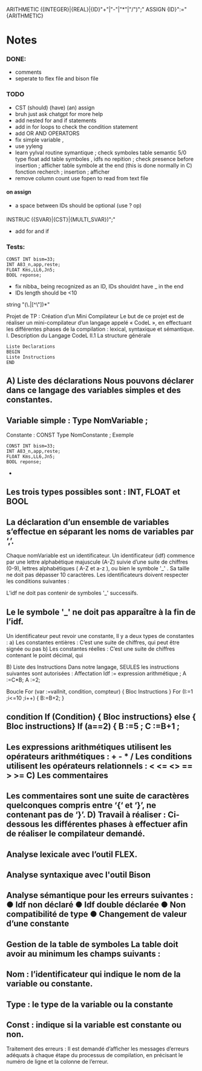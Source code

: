 
ARITHMETIC  ({INTEGER}|{REAL}|{ID}"+"|"-"|"*"|"/")";"
ASSIGN      {ID}":="{ARITHMETIC}

# Notes
### DONE:
- comments
- seperate to flex file and bison file
### TODO
- CST (should) (have) (an) assign
- bruh just ask chatgpt for more help
- add nested for and if statements
- add in for loops to check the condition statement
- add OR AND OPERATORS
- fix simple variable ,
- use yyleng
- learn yylval
routine symantique ; check symboles table
semantic 5/0 type float 
add table symboles , idfs no repition ; check presence before insertion ; afficher table symbole at the end (this is done normally in C)
fonction recherch ; insertion ; afficher
- remove column count
use fopen to read from text file

#### on assign
- a space between IDs should be optional (use ? op)

####
INSTRUC     ({SVAR}|{CST}|{MULTI_SVAR})";"
- add for and if 

### Tests:
```
CONST INT bism=33;
INT A83_n,app,reste;
FLOAT Kms,LL6,Jn5;
BOOL reponse;
```

- fix nibba_ being recognized as an ID, IDs shouldnt have _ in the end
- IDs length should be <10


string            \"(\\.|[^\\"])*\"



Projet de TP : Création d’un Mini Compilateur
Le but de ce projet est de réaliser un mini-compilateur d’un langage appelé « CodeL », en effectuant
les différentes phases de la compilation : lexical, syntaxique et sémantique.
I.
Description du Langage CodeL
II.1 La structure générale
```
Liste Declarations
BEGIN
Liste Instructions
END
```
A) Liste des déclarations
Nous pouvons déclarer dans ce langage des variables simples et des constantes.
-
Variable simple : Type NomVariable ;
-
Constante : CONST Type NomConstante ;
Exemple
```
CONST INT bism=33;
INT A83_n,app,reste;
FLOAT Kms,LL6,Jn5;
BOOL reponse;
```
-
Les trois types possibles sont : INT, FLOAT et BOOL
-
La déclaration d’un ensemble de variables s’effectue en séparant les noms de variables par
‘,’.
-
Chaque nomVariable est un identificateur. Un identificateur (idf) commence par une lettre
alphabétique majuscule (A-Z) suivie d’une suite de chiffres (0-9), lettres alphabétiques (
A-Z et a-z ), ou bien le symbole '_' . Sa taille ne doit pas dépasser 10 caractères.
Les identificateurs doivent respecter les conditions suivantes :
>
L’idf ne doit pas contenir de symboles '_' successifs.
>
Le le symbole '_' ne doit pas apparaître à la fin de l’idf.
-
Un identificateur peut revoir une constante, Il y a deux types de constantes :
a) Les constantes entières : C’est une suite de chiffres, qui peut être signée ou pas
b) Les constantes réelles : C’est une suite de chiffres contenant le point décimal, qui






B) Liste des Instructions
Dans notre langage, SEULES les instructions suivantes sont autorisées :
Affectation
Idf := expression arithmétique ;
A :=C*B;
A :=2;

Boucle
For (var :=valInit, condition, compteur)
{
Bloc Instructions
}
For (I:=1 ;i<=10 ;i++)
{
B:=B+2;
}

condition
If (Condition) { Bloc instructions}
else { Bloc instructions}
If (a==2) {
B :=5 ;
C :=B+1 ;
-
Les expressions arithmétiques utilisent les opérateurs arithmétiques : + - * /
Les conditions utilisent les opérateurs relationnels : < <= <> == > >=
C) Les commentaires
-
Les commentaires sont une suite de caractères quelconques compris entre ‘{‘ et ‘}’, ne
contenant pas de ‘}’.
D) Travail à réaliser :
Ci-dessous les différentes phases à effectuer afin de réaliser le compilateur demandé.
-
Analyse lexicale avec l’outil FLEX.
-
Analyse syntaxique avec l'outil Bison
-
Analyse sémantique pour les erreurs suivantes :
●
Idf non déclaré
●
Idf double déclarée
●
Non compatibilité de type
●
Changement de valeur d’une constante
-
Gestion de la table de symboles La table doit avoir au minimum les champs suivants :
-
Nom : l’identificateur qui indique le nom de la variable ou constante.
-
Type : le type de la variable ou la constante
-
Const : indique si la variable est constante ou non.
-
Traitement des erreurs :
Il est demandé d’afficher les messages d’erreurs adéquats à chaque étape du processus de
compilation, en précisant le numéro de ligne et la colonne de l’erreur.